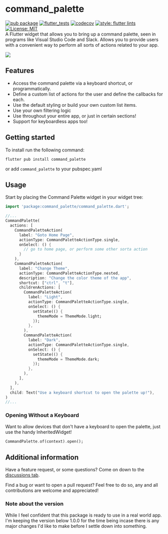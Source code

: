 # command_palette

[![pub package](https://img.shields.io/pub/v/command_palette.svg)](https://pub.dev/packages/command_palette)
[![flutter_tests](https://github.com/TNorbury/command_palette/workflows/CI/badge.svg)](https://github.com/TNorbury/command_palette/actions?query=workflow%3A%22ci%22)
[![codecov](https://codecov.io/gh/TNorbury/command_palette/branch/main/graph/badge.svg?token=TKS5WR5D7A)](https://codecov.io/gh/TNorbury/command_palette)
[![style: flutter lints](https://img.shields.io/badge/style-flutter_lints-40c4ff.svg)](https://pub.dev/packages/flutter_lints)
[![License: MIT](https://img.shields.io/badge/License-MIT-yellow.svg)](https://opensource.org/licenses/MIT)  
A Flutter widget that allows you to bring up a command palette, seen in programs like Visual Studio Code and Slack.
Allows you to provide users with a convenient way to perform all sorts of actions related to your app.

![](https://raw.githubusercontent.com/TNorbury/command_palette/main/readme_assets/demo.gif)

## Features

-   Access the command palette via a keyboard shortcut, or programmatically.
-   Define a custom list of actions for the user and define the callbacks for each.
-   Use the default styling or build your own custom list items.
-   Use your own filtering logic
-   Use throughout your entire app, or just in certain sections!
-   Support for keyboardless apps too!

## Getting started

To install run the following command:

```
flutter pub install command_palette
```

or add `command_palette` to your pubspec.yaml

## Usage

Start by placing the Command Palette widget in your widget tree:

```dart
import 'package:command_palette/command_palette.dart';

//...
CommandPalette(
  actions: [
    CommandPaletteAction(
      label: "Goto Home Page",
      actionType: CommandPaletteActionType.single,
      onSelect: () {
        // go to home page, or perform some other sorta action
      }
    ),
    CommandPaletteAction(
      label: "Change Theme",
      actionType: CommandPaletteActionType.nested,
      description: "Change the color theme of the app",
      shortcut: ["ctrl", "t"],
      childrenActions: [
        CommandPaletteAction(
          label: "Light",
          actionType: CommandPaletteActionType.single,
          onSelect: () {
            setState(() {
              themeMode = ThemeMode.light;
            });
          },
        ),
        CommandPaletteAction(
          label: "Dark",
          actionType: CommandPaletteActionType.single,
          onSelect: () {
            setState(() {
              themeMode = ThemeMode.dark;
            });
          },
        ),
      ],
    ),
  ],
  child: Text("Use a keyboard shortcut to open the palette up!"),
)
//...
```

### Opening Without a Keyboard

Want to allow devices that don't have a keyboard to open the palette, just use the handy InheritedWidget!

```dart
CommandPalette.of(context).open();
```

## Additional information

Have a feature request, or some questions? Come on down to the [discussions tab](https://github.com/TNorbury/command_palette/discussions).

Find a bug or want to open a pull request? Feel free to do so, any and all contributions are welcome and appreciated!

### Note about the version

While I feel confident that this package is ready to use in a real world app. I'm keeping the version below 1.0.0 for the time being incase there is any major changes I'd like to make before I settle down into something.
